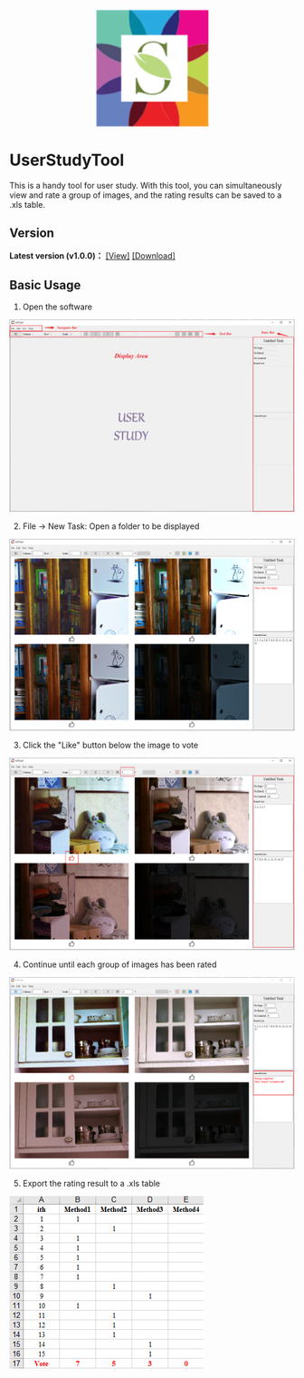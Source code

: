 <div align=center><img src="./tutorials-imgs/logo/logo.png#pic_center" width="200"></div>

# UserStudyTool
This is a handy tool for user study. With this tool, you can simultaneously view and rate a group of images, and the rating results can be saved to a .xls table.

## Version
**Latest version (v1.0.0)：** [[View]](https://github.com/suiyizhao/UserStudyTool/releases/tag/v1.0.0) [[Download]](https://github.com/suiyizhao/UserStudyTool/releases/download/v1.0.0/USTool.exe)

## Basic Usage
1. Open the software

![avatar](./tutorials-imgs/basic-usage/step1.png)

2. File -> New Task: Open a folder to be displayed

![avatar](./tutorials-imgs/basic-usage/step2.png)

3. Click the "Like" button below the image to vote

![avatar](./tutorials-imgs/basic-usage/step3.png)

4. Continue until each group of images has been rated

![avatar](./tutorials-imgs/basic-usage/step4.png)

5. Export the rating result to a .xls table

![avatar](./tutorials-imgs/basic-usage/step5.png)
